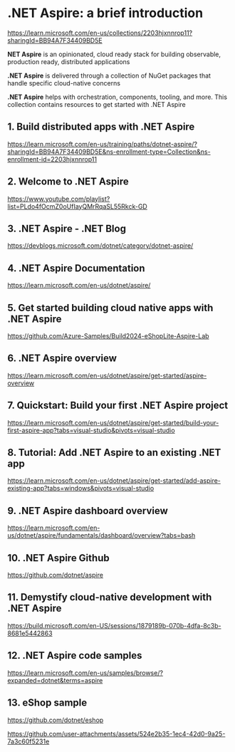 # .NET Aspire: a brief introduction

https://learn.microsoft.com/en-us/collections/2203hjxnnrop11?sharingId=BB94A7F34409BD5E

**NET Aspire** is an opinionated, cloud ready stack for building observable, production ready, distributed applications

**.NET Aspire** is delivered through a collection of NuGet packages that handle specific cloud-native concerns

**.NET Aspire** helps with orchestration, components, tooling, and more. This collection contains resources to get started with .NET Aspire

## 1. Build distributed apps with .NET Aspire

https://learn.microsoft.com/en-us/training/paths/dotnet-aspire/?sharingId=BB94A7F34409BD5E&ns-enrollment-type=Collection&ns-enrollment-id=2203hjxnnrop11

## 2. Welcome to .NET Aspire

https://www.youtube.com/playlist?list=PLdo4fOcmZ0oUfIayQMrRqaSL55Rkck-GD

## 3. .NET Aspire - .NET Blog

https://devblogs.microsoft.com/dotnet/category/dotnet-aspire/

## 4. .NET Aspire Documentation

https://learn.microsoft.com/en-us/dotnet/aspire/

## 5. Get started building cloud native apps with .NET Aspire

https://github.com/Azure-Samples/Build2024-eShopLite-Aspire-Lab

## 6. .NET Aspire overview

https://learn.microsoft.com/en-us/dotnet/aspire/get-started/aspire-overview

## 7. Quickstart: Build your first .NET Aspire project

https://learn.microsoft.com/en-us/dotnet/aspire/get-started/build-your-first-aspire-app?tabs=visual-studio&pivots=visual-studio

## 8. Tutorial: Add .NET Aspire to an existing .NET app

https://learn.microsoft.com/en-us/dotnet/aspire/get-started/add-aspire-existing-app?tabs=windows&pivots=visual-studio

## 9. .NET Aspire dashboard overview

https://learn.microsoft.com/en-us/dotnet/aspire/fundamentals/dashboard/overview?tabs=bash

## 10. .NET Aspire Github

https://github.com/dotnet/aspire

## 11. Demystify cloud-native development with .NET Aspire

https://build.microsoft.com/en-US/sessions/1879189b-070b-4dfa-8c3b-8681e5442863

## 12. .NET Aspire code samples

https://learn.microsoft.com/en-us/samples/browse/?expanded=dotnet&terms=aspire

## 13. eShop sample

https://github.com/dotnet/eshop



https://github.com/user-attachments/assets/524e2b35-1ec4-42d0-9a25-7a3c60f5231e



